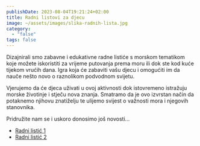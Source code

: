 ```yaml
---
publishDate: 2023-08-04T19:21:24+02:00
title: Radni listovi za djecu
image: ~/assets/images/slika-radnih-lista.jpg
category:
  - "false"
tags: false
---
```

Dizajnirali smo zabavne i edukativne radne listiće s morskom tematikom koje možete iskoristiti za vrijeme putovanja prema moru ili dok ste kod kuće tijekom vrućih dana. Igra koja će zabaviti vašu djecu i omogućiti im da nauče nešto novo o raznolikom podvodnom svijetu. 

Vjerujemo da će djeca uživati u ovoj aktivnosti dok istovremeno istražuju morske životinje i stječu nova znanja. Smatramo da je ovo izvrstan način da potaknemo njihovu znatiželju te ulijemo svijest o važnosti mora i njegovih stanovnika. 

Pridružite nam se i uskoro donosimo još novosti...

* [Radni listić 1](https://tinyurl.com/2z9d94h5)
* [Radni listić 2](https://tinyurl.com/2p9fjczf)